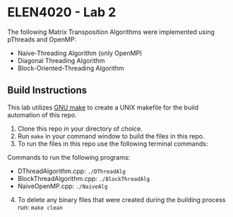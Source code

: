 # ELEN4020 - Lab 2
The following Matrix Transposition Algorithms were implemented using pThreads and OpenMP:
- Naive-Threading Algorithm (only OpenMP)
- Diagonal Threading Algorithm
- Block-Oriented-Threading Algorithm

## Build Instructions
This lab utilizes [GNU make](https://www.gnu.org/software/make/manual/make.html#Makefile-Contents) to create a UNIX makefile for the build automation of this repo.

1. Clone this repo in your directory of choice.
2. Run `make` in your command window to build the files in this repo.
3. To run the files in this repo use the following terminal commands:

Commands to run the following programs:
- DThreadAlgorithm.cpp: `./DThreadAlg`
- BlockThreadAlgorithm.cpp: `./BlockThreadAlg`
- NaiveOpenMP.cpp: `./NaiveAlg`

4. To delete any binary files that were created during the building process run:
   `make clean`